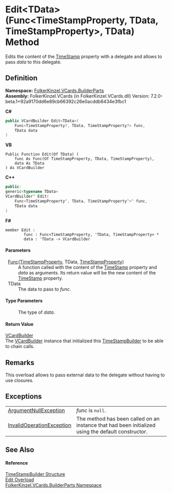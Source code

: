 # Edit&lt;TData&gt;(Func&lt;TimeStampProperty, TData, TimeStampProperty&gt;, TData) Method


Edits the content of the <a href="6565b2f4-0cda-e626-5ea3-29f1efd2b2f3.md">TimeStamp</a> property with a delegate and allows to pass *data* to this delegate.



## Definition
**Namespace:** <a href="30716183-7f69-ceb8-b5fe-4d9f23e7fd2b.md">FolkerKinzel.VCards.BuilderParts</a>  
**Assembly:** FolkerKinzel.VCards (in FolkerKinzel.VCards.dll) Version: 7.2.0-beta.1+92a9170dd6e89cb66392c26e0acddb6434e3fbc1

**C#**
``` C#
public VCardBuilder Edit<TData>(
	Func<TimeStampProperty?, TData, TimeStampProperty?> func,
	TData data
)

```
**VB**
``` VB
Public Function Edit(Of TData) ( 
	func As Func(Of TimeStampProperty, TData, TimeStampProperty),
	data As TData
) As VCardBuilder
```
**C++**
``` C++
public:
generic<typename TData>
VCardBuilder^ Edit(
	Func<TimeStampProperty^, TData, TimeStampProperty^>^ func, 
	TData data
)
```
**F#**
``` F#
member Edit : 
        func : Func<TimeStampProperty, 'TData, TimeStampProperty> * 
        data : 'TData -> VCardBuilder 
```



#### Parameters
<dl><dt>  <a href="https://learn.microsoft.com/dotnet/api/system.func-3" target="_blank" rel="noopener noreferrer">Func</a>(<a href="7999d03f-25e2-de3c-24fb-65b1f65aef58.md">TimeStampProperty</a>, TData, <a href="7999d03f-25e2-de3c-24fb-65b1f65aef58.md">TimeStampProperty</a>)</dt><dd>A function called with the content of the <a href="6565b2f4-0cda-e626-5ea3-29f1efd2b2f3.md">TimeStamp</a> property and <em>data</em> as arguments. Its return value will be the new content of the <a href="6565b2f4-0cda-e626-5ea3-29f1efd2b2f3.md">TimeStamp</a> property.</dd><dt>  TData</dt><dd>The data to pass to <em>func</em>.</dd></dl>

#### Type Parameters
<dl><dt /><dd>The type of <em>data</em>.</dd></dl>

#### Return Value
<a href="4254b25b-c39b-3224-d22e-0072642cabb3.md">VCardBuilder</a>  
The <a href="4254b25b-c39b-3224-d22e-0072642cabb3.md">VCardBuilder</a> instance that initialized this <a href="5e10d903-6783-9ecd-0dc5-796c1e7998ab.md">TimeStampBuilder</a> to be able to chain calls.

## Remarks
This overload allows to pass external data to the delegate without having to use closures.

## Exceptions
<table>
<tr>
<td><a href="https://learn.microsoft.com/dotnet/api/system.argumentnullexception" target="_blank" rel="noopener noreferrer">ArgumentNullException</a></td>
<td><em>func</em> is <code>null</code>.</td></tr>
<tr>
<td><a href="https://learn.microsoft.com/dotnet/api/system.invalidoperationexception" target="_blank" rel="noopener noreferrer">InvalidOperationException</a></td>
<td>The method has been called on an instance that had been initialized using the default constructor.</td></tr>
</table>

## See Also


#### Reference
<a href="5e10d903-6783-9ecd-0dc5-796c1e7998ab.md">TimeStampBuilder Structure</a>  
<a href="a6d84c07-2da6-9c48-6099-724befb4a7c2.md">Edit Overload</a>  
<a href="30716183-7f69-ceb8-b5fe-4d9f23e7fd2b.md">FolkerKinzel.VCards.BuilderParts Namespace</a>  
